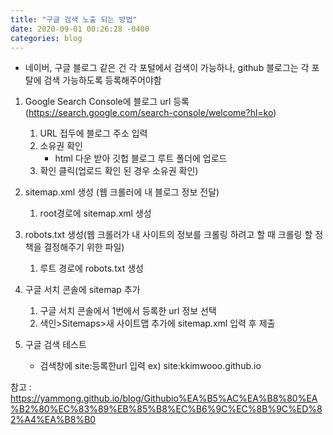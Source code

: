 ```yaml
---
title: "구글 검색 노출 되는 방법"
date: 2020-09-01 00:26:28 -0400
categories: blog
---
```


- 네이버, 구글 블로그 같은 건 각 포털에서 검색이 가능하나, github 블로그는 각 포탈에 검색 가능하도록 등록해주어야함

1. Google Search Console에 블로그 url 등록
(https://search.google.com/search-console/welcome?hl=ko)
    1) URL 접두에 블로그 주소 입력
    2) 소유권 확인
        - html 다운 받아 깃헙 블로그 루트 폴더에 업로드
    3) 확인 클릭(업로드 확인 된 경우 소유권 확인)

2. sitemap.xml 생성 (웹 크롤러에 내 블로그 정보 전달)
    1) root경로에 sitemap.xml 생성
    
3. robots.txt 생성(웹 크롤러가 내 사이트의 정보를 크롤링 하려고 할 때 크롤링 할 정책을 결정해주기 위한 파일)
    1) 루트 경로에 robots.txt 생성
 
 4. 구글 서치 콘솔에 sitemap 추가
    1) 구글 서치 콘솔에서 1번에서 등록한 url 정보 선택
    2) 색인>Sitemaps>새 사이트맵 추가에 sitemap.xml 입력 후 제출
 
 5. 구글 검색 테스트
    - 검색창에 site:등록한url 입력 ex) site:kkimwooo.github.io

참고 : https://yammong.github.io/blog/Githubio%EA%B5%AC%EA%B8%80%EA%B2%80%EC%83%89%EB%85%B8%EC%B6%9C%EC%8B%9C%ED%82%A4%EA%B8%B0
